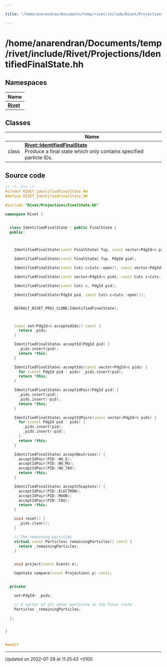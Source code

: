 ```yaml
---

title: "/home/anarendran/Documents/temp/rivet/include/Rivet/Projections/IdentifiedFinalState.hh"

---
```


# /home/anarendran/Documents/temp/rivet/include/Rivet/Projections/IdentifiedFinalState.hh



## Namespaces

| Name           |
| -------------- |
| **[Rivet](http://example.org/namespaces/namespacerivet/)**  |

## Classes

|                | Name           |
| -------------- | -------------- |
| class | **[Rivet::IdentifiedFinalState](http://example.org/classes/classrivet_1_1identifiedfinalstate/)** <br>Produce a final state which only contains specified particle IDs.  |




## Source code

```cpp
// -*- C++ -*-
#ifndef RIVET_IdentifiedFinalState_HH
#define RIVET_IdentifiedFinalState_HH

#include "Rivet/Projections/FinalState.hh"

namespace Rivet {


  class IdentifiedFinalState : public FinalState {
  public:



    IdentifiedFinalState(const FinalState& fsp, const vector<PdgId>& pids=vector<PdgId>());

    IdentifiedFinalState(const FinalState& fsp, PdgId pid);

    IdentifiedFinalState(const Cut& c=Cuts::open(), const vector<PdgId>& pids=vector<PdgId>());

    IdentifiedFinalState(const vector<PdgId>& pids, const Cut& c=Cuts::open());

    IdentifiedFinalState(const Cut& c, PdgId pid);

    IdentifiedFinalState(PdgId pid, const Cut& c=Cuts::open());


    DEFAULT_RIVET_PROJ_CLONE(IdentifiedFinalState);



    const set<PdgId>& acceptedIds() const {
      return _pids;
    }

    IdentifiedFinalState& acceptId(PdgId pid) {
      _pids.insert(pid);
      return *this;
    }

    IdentifiedFinalState& acceptIds(const vector<PdgId>& pids) {
      for (const PdgId pid : pids) _pids.insert(pid);
      return *this;
    }

    IdentifiedFinalState& acceptIdPair(PdgId pid) {
      _pids.insert(pid);
      _pids.insert(-pid);
      return *this;
    }

    IdentifiedFinalState& acceptIdPairs(const vector<PdgId>& pids) {
      for (const PdgId pid : pids) {
        _pids.insert(pid);
        _pids.insert(-pid);
      }
      return *this;
    }

    IdentifiedFinalState& acceptNeutrinos() {
      acceptIdPair(PID::NU_E);
      acceptIdPair(PID::NU_MU);
      acceptIdPair(PID::NU_TAU);
      return *this;
    }

    IdentifiedFinalState& acceptChLeptons() {
      acceptIdPair(PID::ELECTRON);
      acceptIdPair(PID::MUON);
      acceptIdPair(PID::TAU);
      return *this;
    }

    void reset() {
      _pids.clear();
    }

    // The remaining particles
    virtual const Particles& remainingParticles() const {
      return _remainingParticles;
    }


    void project(const Event& e);

    CmpState compare(const Projection& p) const;


  private:

    set<PdgId> _pids;

    // A vector of all other particles in the final state
    Particles _remainingParticles;

  };


}


#endif
```


-------------------------------

Updated on 2022-07-28 at 11:25:43 +0100
